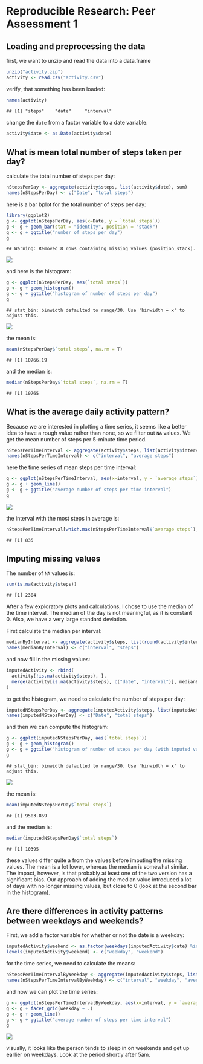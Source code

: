 # Reproducible Research: Peer Assessment 1


## Loading and preprocessing the data
first, we want to unzip and read the data into a data.frame

```r
unzip("activity.zip")
activity <- read.csv("activity.csv")
```
verify, that something has been loaded:

```r
names(activity)
```

```
## [1] "steps"    "date"     "interval"
```

change the `date` from a factor variable to a date variable:

```r
activity$date <- as.Date(activity$date)
```


## What is mean total number of steps taken per day?

calculate the total number of steps per day:

```r
nStepsPerDay <- aggregate(activity$steps, list(activity$date), sum)
names(nStepsPerDay) <- c("Date", "total steps")
```

here is a bar bplot for the total number of steps per day:

```r
library(ggplot2)
g <- ggplot(nStepsPerDay, aes(x=Date, y = `total steps`))
g <- g + geom_bar(stat = "identity", position = "stack")
g <- g + ggtitle("number of steps per day")
g
```

```
## Warning: Removed 8 rows containing missing values (position_stack).
```

![](PA1_template_files/figure-html/unnamed-chunk-5-1.png) 

and here is the histogram:


```r
g <- ggplot(nStepsPerDay, aes(`total steps`))
g <- g + geom_histogram()
g <- g + ggtitle("histogram of number of steps per day")
g
```

```
## stat_bin: binwidth defaulted to range/30. Use 'binwidth = x' to adjust this.
```

![](PA1_template_files/figure-html/unnamed-chunk-6-1.png) 

the mean is:

```r
mean(nStepsPerDay$`total steps`, na.rm = T)
```

```
## [1] 10766.19
```

and the median is:

```r
median(nStepsPerDay$`total steps`, na.rm = T)
```

```
## [1] 10765
```


## What is the average daily activity pattern?
Because we are interested in plotting a time series, it seems like a better idea to have a rough value rather than none, so we filter out `NA` values. We get the mean number of steps per 5-minute time period. 

```r
nStepsPerTimeInterval <- aggregate(activity$steps, list(activity$interval), mean, na.rm=T)
names(nStepsPerTimeInterval) <- c("interval", "average steps")
```

here the time series of mean steps per time interval:

```r
g <- ggplot(nStepsPerTimeInterval, aes(x=interval, y = `average steps`))
g <- g + geom_line()
g <- g + ggtitle("average number of steps per time interval")
g
```

![](PA1_template_files/figure-html/unnamed-chunk-10-1.png) 

the interval with the most steps in average is:

```r
nStepsPerTimeInterval[which.max(nStepsPerTimeInterval$`average steps`), "interval"]
```

```
## [1] 835
```


## Imputing missing values

The number of `NA` values is:

```r
sum(is.na(activity$steps))
```

```
## [1] 2304
```

After a few exploratory plots and calculations, I chose to use the median of the time interval. The median of the day 
is not meaningful, as it is constant 0. Also, we have a very large standard deviation.

First calculate the median per interval:

```r
medianByInterval <- aggregate(activity$steps, list(round(activity$interval)), median, na.rm=T)
names(medianByInterval) <- c("interval", "steps")
```

and now fill in the missing values:

```r
imputedActivity <- rbind(
  activity[!is.na(activity$steps), ],
  merge(activity[is.na(activity$steps), c("date", "interval")], medianByInterval)
)
```

to get the histogram, we need to calculate the number of steps per day:

```r
imputedNStepsPerDay <- aggregate(imputedActivity$steps, list(imputedActivity$date), sum)
names(imputedNStepsPerDay) <- c("Date", "total steps")
```

and then we can compute the histogram:

```r
g <- ggplot(imputedNStepsPerDay, aes(`total steps`))
g <- g + geom_histogram()
g <- g + ggtitle("histogram of number of steps per day (with imputed values)")
g
```

```
## stat_bin: binwidth defaulted to range/30. Use 'binwidth = x' to adjust this.
```

![](PA1_template_files/figure-html/unnamed-chunk-16-1.png) 

the mean is:

```r
mean(imputedNStepsPerDay$`total steps`)
```

```
## [1] 9503.869
```

and the median is:

```r
median(imputedNStepsPerDay$`total steps`)
```

```
## [1] 10395
```

these values differ quite a from the values before imputing the missing values. The mean is a lot lower, whereas the median is somewhat similar. The impact, however, is that probably at least one of the two version has a significant bias. Our approach of adding the median value introduced a lot of days with no longer missing values, but close to 0 (look at the second bar in the histogram).

## Are there differences in activity patterns between weekdays and weekends?

First, we add a factor variable for whether or not the date is a weekday:

```r
imputedActivity$weekend <- as.factor(weekdays(imputedActivity$date) %in% c("Saturday", "Sunday"))
levels(imputedActivity$weekend) <- c("weekday", "weekend")
```

for the time series, we need to calculate the means:

```r
nStepsPerTimeIntervalByWeekday <- aggregate(imputedActivity$steps, list(imputedActivity$interval, imputedActivity$weekend), mean)
names(nStepsPerTimeIntervalByWeekday) <- c("interval", "weekday", "average steps")
```

and now we can plot the time series:

```r
g <- ggplot(nStepsPerTimeIntervalByWeekday, aes(x=interval, y = `average steps`))
g <- g + facet_grid(weekday ~ .)
g <- g + geom_line()
g <- g + ggtitle("average number of steps per time interval")
g
```

![](PA1_template_files/figure-html/unnamed-chunk-21-1.png) 

visually, it looks like the person tends to sleep in on weekends and get up earlier on weekdays. Look at the period shortly after 5am.
